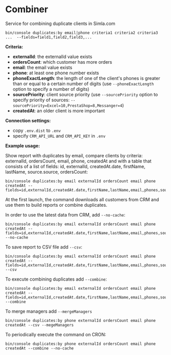 # Combiner
Service for combining duplicate clients in Simla.com

```
bin/console duplicates:by email|phone criteria1 criteria2 criteria3 ...  --fields=field1,field2,field3,...
```

**Criteria:**

* **externalId**: the externalId value exists
* **ordersCount**: which customer has more orders
* **email**: the email value exists
* **phone**: at least one phone number exists
* **phoneExactLength**: the length of one of the client's phones is greater than or equal to a certain number of digits (use `--phoneExactLength` option to specify a number of digits)
* **sourcePriority**: client source priority (use `--sourcePriority` option to specify priority of sources: `--sourcePriority=Excel=10,PrestaShop=8,Messanger=4`)
* **createdAt**: an older client is more important

**Connection settings:**

* copy `.env.dist` to `.env`
* specify `CRM_API_URL` and `CRM_API_KEY` in `.env`

**Example usage:**

Show report with duplicates by email, compare clients by criteria: externalId, ordersCount, email, phone, createdAt and with a table that consists of a list of fields: id, externalId, createdAt.date, firstName, lastName, source.source, ordersCount:
```
bin/console duplicates:by email externalId ordersCount email phone createdAt --fields=id,externalId,createdAt.date,firstName,lastName,email,phones,source.source,ordersCount
```

At the first launch, the command downloads all customers from CRM and use them to build reports or combine duplicates.

In order to use the latest data from CRM, add `--no-cache`:
```
bin/console duplicates:by email externalId ordersCount email phone createdAt --fields=id,externalId,createdAt.date,firstName,lastName,email,phones,source.source,ordersCount --no-cache
```

To save report to CSV file add `--csv`:
```
bin/console duplicates:by email externalId ordersCount email phone createdAt --fields=id,externalId,createdAt.date,firstName,lastName,email,phones,source.source,ordersCount --csv
```

To execute combining duplicates add `--combine`:
```
bin/console duplicates:by email externalId ordersCount email phone createdAt --fields=id,externalId,createdAt.date,firstName,lastName,email,phones,source.source,ordersCount --combine
```

To merge managers add `--mergeManagers`
```
bin/console duplicates:by phone externalId ordersCount email phone createdAt --csv --megeManagers
```
To periodically execute the command on CRON:
```
bin/console duplicates:by phone externalId ordersCount email phone createdAt --combine --no-cache
```
